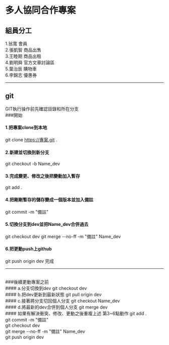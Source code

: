 # 多人協同合作專案

## 組員分工

1.翁寬 會員<br> 2.張凱智 商品出售<br> 3.王睦期 商品出租<br> 4.劉明舜 官方文章討論區<br> 5.葉治辰 購物車<br> 6.李錦志 優惠券

---

## git


GIT執行操作前先確認目錄和所在分支
<br>
###開始
<br>
#### 1.把專案clone到本地
git clone https://專案.git .
<br>
#### 2.新建並切換到新分支
git checkout -b Name_dev
<br>
#### 3.完成變更、修改之後把變動加入暫存
git add .
<br>
#### 4.把剛剛暫存的儲存變成一個版本並加入備註
git commit -m "備註"
<br>
#### 5.切換分支到dev並把Name_dev合併過去
git checkout dev
git merge --no-ff -m "備註" Name_dev
<br>
#### 6.把更動push上github
git push origin dev
完成

---
<br>
###後續更動專案之前
<br>
#### a.分支切換到dev
git checkout dev
<br>
#### b.把dev更新到最新狀態
git pull origin dev
<br>
#### c.接著將分支切回個人分支
git checkout Name_dev
<br>
#### d.將最新的dev合併到個人分支
git merge dev
<br>
#### 如果有解決衝突、修改、更動之後重複上述 第3~6點動作
git add .<br>
git commit -m "備註"<br>
git checkout dev<br>
git merge --no-ff -m "備註" Name_dev<br>
git push origin dev<br>
